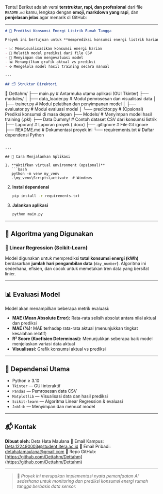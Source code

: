 Tentu! Berikut adalah versi **terstruktur, rapi, dan profesional** dari file `README.md` kamu, lengkap dengan **emoji, markdown yang rapi**, dan **penjelasan jelas** agar menarik di GitHub:

---

```markdown
# 🔌 Prediksi Konsumsi Energi Listrik Rumah Tangga

Proyek ini bertujuan untuk **memprediksi konsumsi energi listrik harian** berbasis data dari sensor **PZEM-004T**, menggunakan algoritma **Machine Learning Linear Regression**. Aplikasi ini dilengkapi antarmuka berbasis **Tkinter** yang memudahkan pengguna untuk:

- 📈 Memvisualisasikan konsumsi energi harian
- 🧠 Melatih model prediksi dari file CSV
- 💾 Menyimpan dan mengevaluasi model
- 📊 Menampilkan grafik aktual vs prediksi
- ⚙️ Mengelola model hasil training secara manual

---

## 🗂️ Struktur Direktori

```

📁 Dettahm/
├── main.py                 # Antarmuka utama aplikasi (GUI Tkinter)
├── modules/
│   ├── data\_loader.py     # Modul pemrosesan dan visualisasi data
│   ├── trainer.py         # Modul pelatihan dan penyimpanan model
│   ├── evaluator.py       # Modul evaluasi model
│   └── predictor.py       # (Opsional) Prediksi konsumsi di masa depan
├── Models/                # Menyimpan model hasil training (.pkl)
├── Data Dummy/            # Contoh dataset CSV dari konsumsi listrik
├── Laporan/               # Laporan proyek (.docx)
├── .gitignore             # File Git ignore
├── README.md              # Dokumentasi proyek ini
└── requirements.txt       # Daftar dependensi Python

````

---

## 🚀 Cara Menjalankan Aplikasi

1. **Aktifkan virtual environment (opsional)**
   ```bash
   python -m venv my_venv
   .\my_venv\Scripts\activate  # Windows
````

2. **Instal dependensi**

   ```bash
   pip install -r requirements.txt
   ```

3. **Jalankan aplikasi**

   ```bash
   python main.py
   ```

---

## 🧠 Algoritma yang Digunakan

### 🔹 Linear Regression (Scikit-Learn)

Model digunakan untuk memprediksi **total konsumsi energi (kWh)** berdasarkan **jumlah hari pengambilan data** (`day_number`). Algoritma ini sederhana, efisien, dan cocok untuk memetakan tren data yang bersifat linier.

---

## 📊 Evaluasi Model

Model akan menampilkan beberapa metrik evaluasi:

* **MAE (Mean Absolute Error):** Rata-rata selisih absolut antara nilai aktual dan prediksi
* **MAE (%):** MAE terhadap rata-rata aktual (menunjukkan tingkat kesalahan relatif)
* **R² Score (Koefisien Determinasi):** Menunjukkan seberapa baik model menjelaskan variasi data aktual
* **Visualisasi:** Grafik konsumsi aktual vs prediksi

---

## 🧰 Dependensi Utama

* Python ≥ 3.10
* `Tkinter` — GUI interaktif
* `Pandas` — Pemrosesan data CSV
* `Matplotlib` — Visualisasi data dan hasil prediksi
* `Scikit-learn` — Algoritma Linear Regression & evaluasi
* `Joblib` — Menyimpan dan memuat model

---

## 📬 Kontak

**Dibuat oleh:** Deta Hata Maulana
📧 Email Kampus: [Deta.122490003@student.itera.ac.id](mailto:Deta.122490003@student.itera.ac.id)
📧 Email Pribadi: [detahatamaulana@gmail.com](mailto:detahatamaulana@gmail.com)
🔗 Repo GitHub: [https://github.com/Dettahm/Dettahm](https://github.com/Dettahm/Dettahm)

---

> 📌 *Proyek ini merupakan implementasi nyata pemanfaatan AI sederhana untuk monitoring dan prediksi konsumsi energi rumah tangga berbasis data sensor.*
